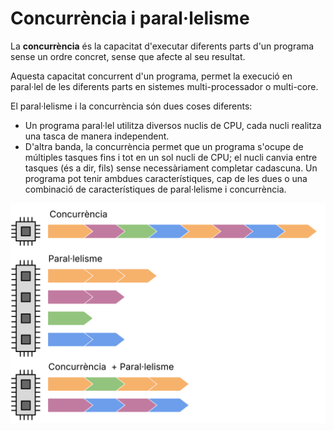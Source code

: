 # Concurrència i paral·lelisme

La **concurrència** és la capacitat d'executar diferents parts d'un programa sense un ordre concret, sense que afecte al seu resultat.

Aquesta capacitat concurrent d'un programa, permet la execució en paral·lel de les diferents parts en sistemes multi-processador o multi-core.

El paral·lelisme i la concurrència són dues coses diferents: 
* Un programa paral·lel utilitza diversos nuclis de CPU, cada nucli realitza una tasca de manera independent.
* D'altra banda, la concurrència permet que un programa s'ocupe de múltiples tasques fins i tot en un sol nucli de CPU; el nucli canvia entre tasques (és a dir, fils) sense necessàriament completar cadascuna. Un programa pot tenir ambdues característiques, cap de les dues o una combinació de característiques de paral·lelisme i concurrència.

![Diagrama concurrencia y paralelismo.](./pub/concurrency_parallelism.svg)
